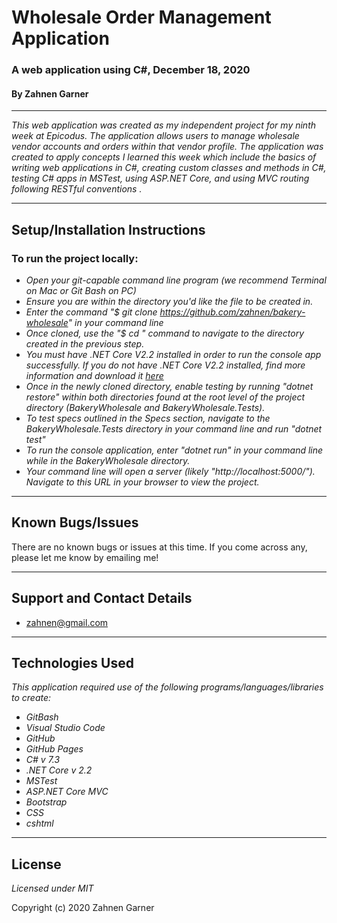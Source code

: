 # **Wholesale Order Management Application**
### A web application using C#, December 18, 2020

#### By Zahnen Garner

---  

_This web application was created as my independent project for my ninth week at Epicodus. The application allows users to manage wholesale vendor accounts and orders within that vendor profile. The application was created to apply concepts I learned this week which include the basics of writing web applications in C#, creating custom classes and methods in C#, testing C# apps in MSTest, using ASP.NET Core, and using MVC routing following RESTful conventions ._  

---  

## Setup/Installation Instructions

### To run the project locally:

* _Open your git-capable command line program (we recommend Terminal on Mac or Git Bash on PC)_
* _Ensure you are within the directory you'd like the file to be created in._
* _Enter the command "$ git clone https://github.com/zahnen/bakery-wholesale" in your command line_
* _Once cloned, use the "$ cd " command to navigate to the directory created in the previous step._
* _You must have .NET Core V2.2 installed in order to run the console app successfully. If you do not have .NET Core V2.2 installed, find more information and download it [here](https://dotnet.microsoft.com/download/dotnet-core/2.2)_
* _Once in the newly cloned directory, enable testing by running "dotnet restore" within both directories found at the root level of the project directory (BakeryWholesale and BakeryWholesale.Tests)._
* _To test specs outlined in the Specs section, navigate to the BakeryWholesale.Tests directory in your command line and run "dotnet test"_
* _To run the console application, enter "dotnet run" in your command line while in the BakeryWholesale directory._
* _Your command line will open a server (likely "http://localhost:5000/"). Navigate to this URL in your browser to view the project._

---  

## Known Bugs/Issues

There are no known bugs or issues at this time. If you come across any, please let me know by emailing me!



---  


## Support and Contact Details

* zahnen@gmail.com

---  

## Technologies Used

_This application required use of the following programs/languages/libraries to create:_
* _GitBash_
* _Visual Studio Code_
* _GitHub_
* _GitHub Pages_
* _C# v 7.3_
* _.NET Core v 2.2_
* _MSTest_
* _ASP.NET Core MVC_
* _Bootstrap_
* _CSS_
* _cshtml_

---  

## License

*Licensed under MIT* 

Copyright (c) 2020 Zahnen Garner